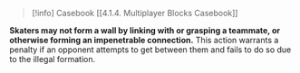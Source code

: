 > [!info] Casebook
> [[4.1.4. Multiplayer Blocks Casebook]]

**Skaters may not form a wall by linking with or grasping a teammate, or otherwise forming an impenetrable connection.** This action warrants a penalty if an opponent attempts to get between them and fails to do so due to the illegal formation.